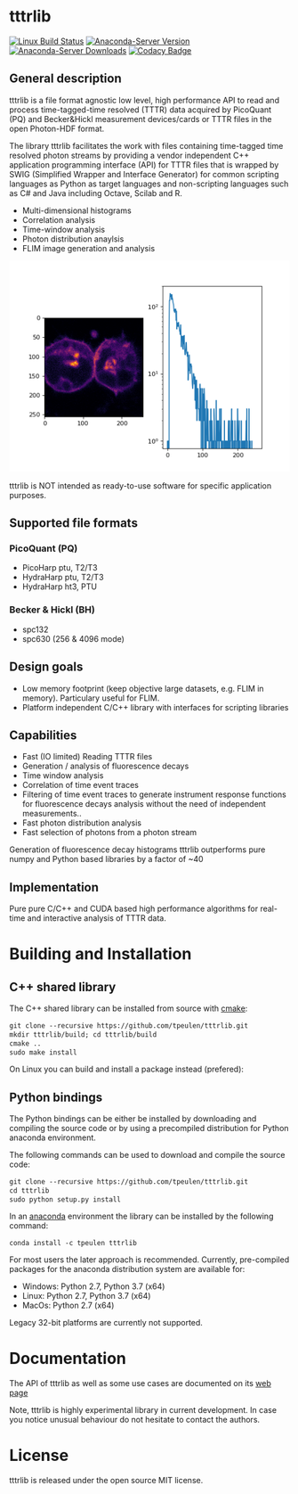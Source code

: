 # tttrlib
 
[![Linux Build Status](https://travis-ci.org/tpeulen/tttrlib.svg)](https://travis-ci.org/tpeulen/tttrlib)
[![Anaconda-Server Version](https://anaconda.org/tpeulen/tttrlib/badges/version.svg)](https://anaconda.org/tpeulen/tttrlib)
[![Anaconda-Server Downloads](https://anaconda.org/tpeulen/tttrlib/badges/downloads.svg)](https://anaconda.org/tpeulen/tttrlib)
[![Codacy Badge](https://api.codacy.com/project/badge/Grade/c3895dc4fcaa43c3be7ab91713b9cd61)](https://www.codacy.com?utm_source=github.com&amp;utm_medium=referral&amp;utm_content=tpeulen/tttrlib&amp;utm_campaign=Badge_Grade)

## General description


tttrlib is a file format agnostic low level, high performance API to 
read and process time-tagged-time resolved (TTTR) data acquired by 
PicoQuant (PQ) and Becker&Hickl measurement devices/cards or TTTR 
files in the open Photon-HDF format.

The library tttrlib facilitates the work with files containing 
time-tagged time resolved photon streams by providing 
a vendor independent C++ application programming interface (API) 
for TTTR files that is wrapped by SWIG (Simplified Wrapper and Interface 
Generator) for common scripting languages as Python as target languages 
and non-scripting languages such as C# and Java including Octave, 
Scilab and R.

* Multi-dimensional histograms
* Correlation analysis
* Time-window analysis
* Photon distribution anaylsis
* FLIM image generation and analysis

![LabelLib and other software/libraries][3]

tttrlib is NOT intended as ready-to-use software for specific application 
purposes.


## Supported file formats

### PicoQuant (PQ)
* PicoHarp ptu, T2/T3
* HydraHarp ptu, T2/T3
* HydraHarp ht3, PTU


### Becker & Hickl (BH)
* spc132 
* spc630 (256 & 4096 mode)


## Design goals

* Low memory footprint (keep objective large datasets, e.g.  FLIM in memory). 
  Particulary useful for FLIM.
* Platform independent C/C++ library with interfaces for scripting libraries 


## Capabilities

* Fast (IO limited) Reading TTTR files
* Generation / analysis of fluorescence decays
* Time window analysis
* Correlation of time event traces
* Filtering of time event traces to generate instrument response functions for fluorescence decays 
analysis without the need of independent measurements.. 
* Fast photon distribution analysis
* Fast selection of photons from a photon stream

Generation of fluorescence decay histograms tttrlib outperforms pure numpy and Python based
libraries by a factor of ~40  


## Implementation

Pure pure C/C++ and CUDA based high performance algorithms for real-time and interactive 
analysis of TTTR data.

# Building and Installation

## C++ shared library

The C++ shared library can be installed from source with [cmake](https://cmake.org/):

```console
git clone --recursive https://github.com/tpeulen/tttrlib.git
mkdir tttrlib/build; cd tttrlib/build
cmake ..
sudo make install
```

On Linux you can build and install a package instead (prefered):

## Python bindings
The Python bindings can be either be installed by downloading and compiling the source code or by using a 
precompiled distribution for Python anaconda environment.


The following commands can be used to download and compile the source code:

```console
git clone --recursive https://github.com/tpeulen/tttrlib.git
cd tttrlib
sudo python setup.py install
```

In an [anaconda](https://www.anaconda.com/) environment the library can 
be installed by the following command: 
```console
conda install -c tpeulen tttrlib
```

For most users the later approach is recommended. Currently, pre-compiled 
packages for the anaconda distribution system are available for:

* Windows: Python 2.7, Python 3.7 (x64)
* Linux: Python 2.7, Python 3.7 (x64)
* MacOs: Python 2.7 (x64)

Legacy 32-bit platforms are currently not supported.

# Documentation

The API of tttrlib as well as some use cases are documented on its [web page](https://tpeulen.github.io/tttrlib) 

Note, tttrlib is highly experimental library in current development. In 
case you notice unusual behaviour do not hesitate to contact the authors. 
    

# License

tttrlib is released under the open source MIT license.

[3]: docs/_build/html/_images/imaging_tutorial.png "LabelLib and other software/libraries"